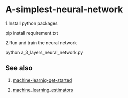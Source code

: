 # A-simplest-neural-network

1.Install python packages

pip install requirement.txt

2.Run and train the neural network

python a_3_layers_neural_network.py

## See also

1. [machine-learnig-get-started](https://github.com/LiuxhRobotAI/machine-learnig-get-started/)

2. [machine_learning_estimators](https://github.com/LiuxhRobotAI/machine_learning_estimators)
